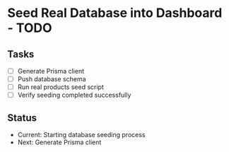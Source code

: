 # Seed Real Database into Dashboard - TODO

## Tasks
- [ ] Generate Prisma client
- [ ] Push database schema
- [ ] Run real products seed script
- [ ] Verify seeding completed successfully

## Status
- Current: Starting database seeding process
- Next: Generate Prisma client
